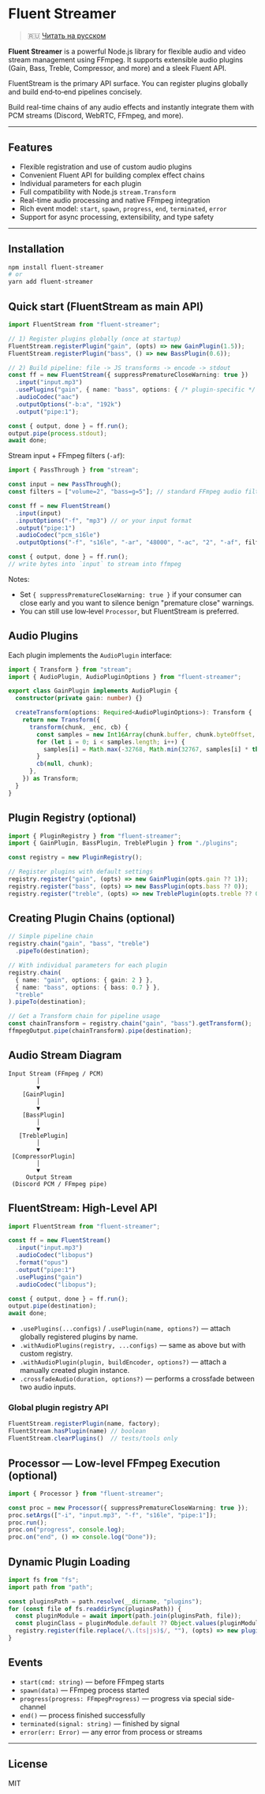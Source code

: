 # Fluent Streamer

> 🇷🇺 [Читать на русском](/lang/ru/README.md)

**Fluent Streamer** is a powerful Node.js library for flexible audio and video stream management using FFmpeg. It supports extensible audio plugins (Gain, Bass, Treble, Compressor, and more) and a sleek Fluent API.

FluentStream is the primary API surface. You can register plugins globally and build end‑to‑end pipelines concisely.

Build real-time chains of any audio effects and instantly integrate them with PCM streams (Discord, WebRTC, FFmpeg, and more).

---

## Features

- Flexible registration and use of custom audio plugins
- Convenient Fluent API for building complex effect chains
- Individual parameters for each plugin
- Full compatibility with Node.js `stream.Transform`
- Real-time audio processing and native FFmpeg integration
- Rich event model: `start`, `spawn`, `progress`, `end`, `terminated`, `error`
- Support for async processing, extensibility, and type safety

---

## Installation

```bash
npm install fluent-streamer
# or
yarn add fluent-streamer
```

## Quick start (FluentStream as main API)

```ts
import FluentStream from "fluent-streamer";

// 1) Register plugins globally (once at startup)
FluentStream.registerPlugin("gain", (opts) => new GainPlugin(1.5));
FluentStream.registerPlugin("bass", () => new BassPlugin(0.6));

// 2) Build pipeline: file -> JS transforms -> encode -> stdout
const ff = new FluentStream({ suppressPrematureCloseWarning: true })
  .input("input.mp3")
  .usePlugins("gain", { name: "bass", options: { /* plugin-specific */ } })
  .audioCodec("aac")
  .outputOptions("-b:a", "192k")
  .output("pipe:1");

const { output, done } = ff.run();
output.pipe(process.stdout);
await done;
```

Stream input + FFmpeg filters (`-af`):

```ts
import { PassThrough } from "stream";

const input = new PassThrough();
const filters = ["volume=2", "bass=g=5"]; // standard FFmpeg audio filters

const ff = new FluentStream()
  .input(input)
  .inputOptions("-f", "mp3") // or your input format
  .output("pipe:1")
  .audioCodec("pcm_s16le")
  .outputOptions("-f", "s16le", "-ar", "48000", "-ac", "2", "-af", filters.join(","));

const { output, done } = ff.run();
// write bytes into `input` to stream into ffmpeg
```

Notes:
- Set `{ suppressPrematureCloseWarning: true }` if your consumer can close early and you want to silence benign "premature close" warnings.
- You can still use low‑level `Processor`, but FluentStream is preferred.

## Audio Plugins

Each plugin implements the `AudioPlugin` interface:

```ts
import { Transform } from "stream";
import { AudioPlugin, AudioPluginOptions } from "fluent-streamer";

export class GainPlugin implements AudioPlugin {
  constructor(private gain: number) {}

  createTransform(options: Required<AudioPluginOptions>): Transform {
    return new Transform({
      transform(chunk, _enc, cb) {
        const samples = new Int16Array(chunk.buffer, chunk.byteOffset, chunk.length / 2);
        for (let i = 0; i < samples.length; i++) {
          samples[i] = Math.max(-32768, Math.min(32767, samples[i] * this.gain));
        }
        cb(null, chunk);
      },
    }) as Transform;
  }
}
```

## Plugin Registry (optional)

```ts
import { PluginRegistry } from "fluent-streamer";
import { GainPlugin, BassPlugin, TreblePlugin } from "./plugins";

const registry = new PluginRegistry();

// Register plugins with default settings
registry.register("gain", (opts) => new GainPlugin(opts.gain ?? 1));
registry.register("bass", (opts) => new BassPlugin(opts.bass ?? 0));
registry.register("treble", (opts) => new TreblePlugin(opts.treble ?? 0));
```

## Creating Plugin Chains (optional)

```ts
// Simple pipeline chain
registry.chain("gain", "bass", "treble")
  .pipeTo(destination);

// With individual parameters for each plugin
registry.chain(
  { name: "gain", options: { gain: 2 } },
  { name: "bass", options: { bass: 0.7 } },
  "treble"
).pipeTo(destination);

// Get a Transform chain for pipeline usage
const chainTransform = registry.chain("gain", "bass").getTransform();
ffmpegOutput.pipe(chainTransform).pipe(destination);
```

## Audio Stream Diagram

```plaintext
Input Stream (FFmpeg / PCM)
        │
        ▼
    [GainPlugin]
        │
        ▼
    [BassPlugin]
        │
        ▼
   [TreblePlugin]
        │
        ▼
 [CompressorPlugin]
        │
        ▼
     Output Stream
 (Discord PCM / FFmpeg pipe)
```

## FluentStream: High-Level API

```ts
import FluentStream from "fluent-streamer";

const ff = new FluentStream()
  .input("input.mp3")
  .audioCodec("libopus")
  .format("opus")
  .output("pipe:1")
  .usePlugins("gain")
  .audioCodec("libopus");

const { output, done } = ff.run();
output.pipe(destination);
await done;
```

- `.usePlugins(...configs)` / `.usePlugin(name, options?)` — attach globally registered plugins by name.
- `.withAudioPlugins(registry, ...configs)` — same as above but with custom registry.
- `.withAudioPlugin(plugin, buildEncoder, options?)` — attach a manually created plugin instance.
- `.crossfadeAudio(duration, options?)` — performs a crossfade between two audio inputs.

### Global plugin registry API

```ts
FluentStream.registerPlugin(name, factory);
FluentStream.hasPlugin(name) // boolean
FluentStream.clearPlugins()  // tests/tools only
```

## Processor — Low-level FFmpeg Execution (optional)

```ts
import { Processor } from "fluent-streamer";

const proc = new Processor({ suppressPrematureCloseWarning: true });
proc.setArgs(["-i", "input.mp3", "-f", "s16le", "pipe:1"]);
proc.run();
proc.on("progress", console.log);
proc.on("end", () => console.log("Done"));
```

## Dynamic Plugin Loading

```ts
import fs from "fs";
import path from "path";

const pluginsPath = path.resolve(__dirname, "plugins");
for (const file of fs.readdirSync(pluginsPath)) {
  const pluginModule = await import(path.join(pluginsPath, file));
  const pluginClass = pluginModule.default ?? Object.values(pluginModule)[0];
  registry.register(file.replace(/\.(ts|js)$/, ""), (opts) => new pluginClass(opts));
}
```

## Events

- `start(cmd: string)` — before FFmpeg starts  
- `spawn(data)` — FFmpeg process started  
- `progress(progress: FFmpegProgress)` — progress via special side-channel  
- `end()` — process finished successfully  
- `terminated(signal: string)` — finished by signal  
- `error(err: Error)` — any error from process or streams  

---

## License

MIT